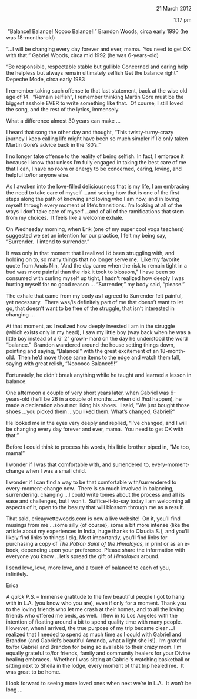 <html><body><p align="right">21 March 2012</p>
<p align="right">1:17 pm</p>
 “Balance!
Balance!
Noooo Balance!!”
Brandon Woods, circa early 1990 (he was 18-months-old)

“…I will be changing every day forever and ever, mama.  You need to get OK with that.”
Gabriel Woods, circa mid 1992 (he was 6-years-old)

“Be responsible, respectable
stable but gullible
Concerned and caring
help the helpless
but always remain ultimately selfish
Get the balance right”
Depeche Mode, circa early 1983

I remember taking such offense to that last statement, back at the wise old age of 14.  “Remain selfish”, I remember thinking Martin Gore must be the biggest asshole EVER to write something like that.  Of course, I still loved the song, and the rest of the lyrics, immensely.

What a difference almost 30 years can make …

I heard that song the other day and thought, “This twisty-turny-crazy journey I keep calling life might have been so much simpler if I’d only taken Martin Gore’s advice back in the ‘80’s.”

I no longer take offense to the reality of being selfish. In fact, I embrace it because I know that unless I’m fully engaged in taking the best care of me that I can, I have no room or energy to be concerned, caring, loving, and helpful to/for anyone else.

As I awaken into the love-filled deliciousness that is my life, I am embracing the need to take care of myself …and seeing how that is one of the first steps along the path of knowing and loving who I am now, and in loving myself through every moment of life’s transitions. I’m looking at all of the ways I don’t take care of myself …and of all of the ramifications that stem from my choices.  It feels like a welcome exhale.

On Wednesday morning, when Erik (one of my super cool yoga teachers) suggested we set an intention for our practice, I felt my being say, “Surrender.  I intend to surrender.”

It was only in that moment that I realized I’d been struggling with, and holding on to, so many things that no longer serve me.  Like my favorite quote from Anais Nin, "And the day came when the risk to remain tight in a bud was more painful than the risk it took to blossom," I have been so consumed with curling myself up tight, I hadn’t realized how deeply I was hurting myself for no good reason … “Surrender,” my body said, “please.”

The exhale that came from my body as I agreed to Surrender felt painful, yet necessary.  There was/is definitely part of me that doesn’t want to let go, that doesn’t want to be free of the struggle, that isn’t interested in changing …

At that moment, as I realized how deeply invested I am in the struggle (which exists only in my head), I saw my little boy (way back when he was a little boy instead of a 6’ 2” grown-man) on the day he understood the word “balance.”  Brandon wandered around the house setting things down, pointing and saying, “Balance!” with the great excitement of an 18-month-old.  Then he’d move those same items to the edge and watch them fall, saying with great relish, “Noooooo Balance!!!”

Fortunately, he didn’t break anything while he taught and learned a lesson in balance.

One afternoon a couple of very short years later, when Gabriel was 6-years-old (he’ll be 26 in a couple of months …when did <em>that</em> happen), he made a declaration about not liking his shoes.  I said, “We just bought those shoes …you picked them …you liked them. What’s changed, Gabriel?”

He looked me in the eyes very deeply and replied, “I’ve changed, and I will be changing every day forever and ever, mama.  You need to get OK with that.”

Before I could think to process his words, his little brother piped in, “Me too, mama!”

I wonder if I was that comfortable with, and surrendered to, every-moment-change when I was a small child.

I wonder if I can find a way to be that comfortable with/surrendered to every-moment-change now.  There is so much involved in balancing, surrendering, changing …I could write tomes about the process and all its ease and challenges, but I won’t.  Suffice-it-to-say today I am welcoming all aspects of it, open to the beauty that will blossom through me as a result.

That said, ericayvettewoods.com is now a live website!  On it, you’ll find musings from me …some silly {of course}, some a bit more intense {like the article about my experiences in India, huge thanks to Claudia S.}, and you’ll likely find links to things I dig. Most importantly, you’ll find links for purchasing a copy of <em>The Patron Saint of the Himalayas</em>, in print or as an e-book, depending upon your preference. Please share the information with everyone you know …let’s spread the gift of <em>Himalayas</em> around.

I send love, love, more love, and a touch of balance! to each of you, infinitely.

Erica

<em>A quick P.S.</em> – Immense gratitude to the few beautiful people I got to hang with in L.A. (you know who you are), even if only for a moment. Thank you to the loving friends who let me crash at their homes, and to all the loving friends who offered me beds, as well.  I flew in to Los Angeles with the intention of floating around a bit to spend quality time with many people.  However, when I arrived, the true purpose of my trip became clear ...I realized that I needed to spend as much time as I could with Gabriel and Brandon (and Gabriel’s beautiful Amanda, what a light she is!). I’m grateful to/for Gabriel and Brandon for being so available to their crazy mom. I’m equally grateful to/for friends, family and community healers for your Divine healing embraces.  Whether I was sitting at Gabriel’s watching basketball or sitting next to Sheila in the lodge, every moment of that trip healed me.  It was great to be home.

I look forward to seeing more loved ones when next we’re in L.A.  It won’t be long …</body></html>